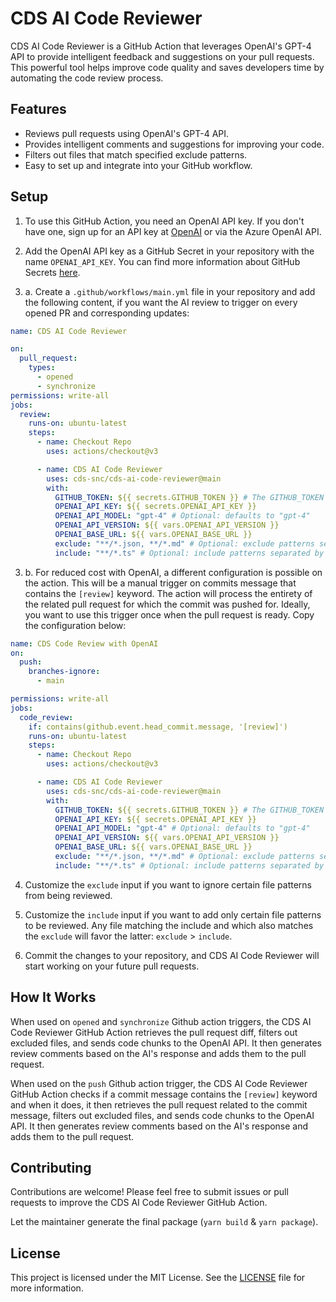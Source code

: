 # CDS AI Code Reviewer

CDS AI Code Reviewer is a GitHub Action that leverages OpenAI's GPT-4 API to provide intelligent feedback and suggestions on
your pull requests. This powerful tool helps improve code quality and saves developers time by automating the code
review process.

## Features

- Reviews pull requests using OpenAI's GPT-4 API.
- Provides intelligent comments and suggestions for improving your code.
- Filters out files that match specified exclude patterns.
- Easy to set up and integrate into your GitHub workflow.

## Setup

1. To use this GitHub Action, you need an OpenAI API key. If you don't have one, sign up for an API key
   at [OpenAI](https://beta.openai.com/signup) or via the Azure OpenAI API.

2. Add the OpenAI API key as a GitHub Secret in your repository with the name `OPENAI_API_KEY`. You can find more
   information about GitHub Secrets [here](https://docs.github.com/en/actions/reference/encrypted-secrets).

3. a. Create a `.github/workflows/main.yml` file in your repository and add the following content, if you want the AI review to trigger on every opened PR and corresponding updates:

```yaml
name: CDS AI Code Reviewer

on:
  pull_request:
    types:
      - opened
      - synchronize
permissions: write-all
jobs:
  review:
    runs-on: ubuntu-latest
    steps:
      - name: Checkout Repo
        uses: actions/checkout@v3

      - name: CDS AI Code Reviewer
        uses: cds-snc/cds-ai-code-reviewer@main
        with:
          GITHUB_TOKEN: ${{ secrets.GITHUB_TOKEN }} # The GITHUB_TOKEN is there by default so you just need to keep it like it is and not necessarily need to add it as secret as it will throw an error. [More Details](https://docs.github.com/en/actions/security-guides/automatic-token-authentication#about-the-github_token-secret)
          OPENAI_API_KEY: ${{ secrets.OPENAI_API_KEY }}
          OPENAI_API_MODEL: "gpt-4" # Optional: defaults to "gpt-4"
          OPENAI_API_VERSION: ${{ vars.OPENAI_API_VERSION }}
          OPENAI_BASE_URL: ${{ vars.OPENAI_BASE_URL }}
          exclude: "**/*.json, **/*.md" # Optional: exclude patterns separated by commas
          include: "**/*.ts" # Optional: include patterns separated by commas
```

3. b. For reduced cost with OpenAI, a different configuration is possible on the action. This will be a manual trigger on commits message that contains the `[review]` keyword. The action will process the entirety of the related pull request for which the commit was pushed for. Ideally, you want to use this trigger once when the pull request is ready. Copy the configuration below:

```yaml
name: CDS Code Review with OpenAI
on:
  push:
    branches-ignore:
      - main

permissions: write-all
jobs:
  code_review:
    if: contains(github.event.head_commit.message, '[review]')
    runs-on: ubuntu-latest
    steps:
      - name: Checkout Repo
        uses: actions/checkout@v3

      - name: CDS AI Code Reviewer
        uses: cds-snc/cds-ai-code-reviewer@main
        with:
          GITHUB_TOKEN: ${{ secrets.GITHUB_TOKEN }} # The GITHUB_TOKEN is there by default so you just need to keep it like it is and not necessarily need to add it as secret as it will throw an error. [More Details](https://docs.github.com/en/actions/security-guides/automatic-token-authentication#about-the-github_token-secret)
          OPENAI_API_KEY: ${{ secrets.OPENAI_API_KEY }}
          OPENAI_API_MODEL: "gpt-4" # Optional: defaults to "gpt-4"
          OPENAI_API_VERSION: ${{ vars.OPENAI_API_VERSION }}
          OPENAI_BASE_URL: ${{ vars.OPENAI_BASE_URL }}
          exclude: "**/*.json, **/*.md" # Optional: exclude patterns separated by commas
          include: "**/*.ts" # Optional: include patterns separated by commas
```

4. Customize the `exclude` input if you want to ignore certain file patterns from being reviewed.

5. Customize the `include` input if you want to add only certain file patterns to be reviewed. Any file matching the include and which also matches the `exclude` will favor the latter: `exclude` > `include`.

6. Commit the changes to your repository, and CDS AI Code Reviewer will start working on your future pull requests.

## How It Works

When used on `opened` and `synchronize` Github action triggers, the CDS AI Code Reviewer GitHub Action retrieves the pull request diff, filters out excluded files, and sends code chunks to the OpenAI API. It then generates review comments based on the AI's response and adds them to the pull request.

When used on the `push` Github action trigger, the CDS AI Code Reviewer GitHub Action checks if a commit message contains the `[review]` keyword and when it does, it then retrieves the pull request related to the commit message, filters out excluded files, and sends code chunks to the OpenAI API. It then generates review comments based on the AI's response and adds them to the pull request.

## Contributing

Contributions are welcome! Please feel free to submit issues or pull requests to improve the CDS AI Code Reviewer GitHub
Action.

Let the maintainer generate the final package (`yarn build` & `yarn package`).

## License

This project is licensed under the MIT License. See the [LICENSE](LICENSE) file for more information.
